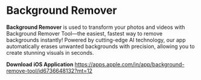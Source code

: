 # Background Remover
**Background Remover** is used to transform your photos and videos with Background Remover Tool—the easiest, fastest way to remove backgrounds instantly! Powered by cutting-edge AI technology, our app automatically erases unwanted backgrounds with precision, allowing you to create stunning visuals in seconds.

**Download iOS Application**
https://apps.apple.com/in/app/background-remove-tool/id6736648132?mt=12

